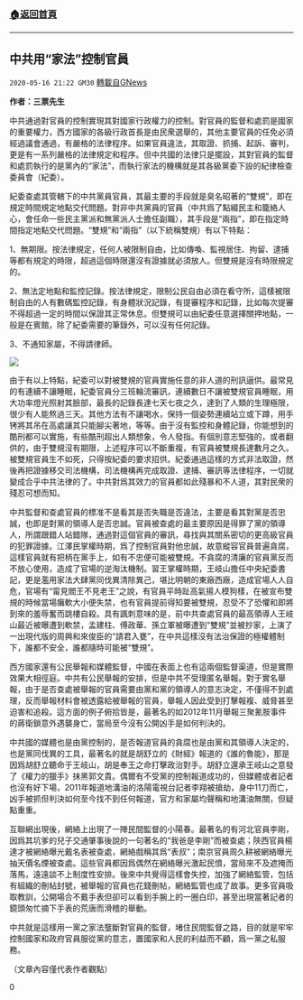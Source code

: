 ###  [:house:返回首頁](https://github.com/ourhimalayas/txt)
---

## 中共用“家法”控制官員
`2020-05-16 21:22 GM30` [轉載自GNews](https://gnews.org/zh-hant/205332/)

**作者：三票先生**

中共通過對官員的控制實現其對國家行政權力的控制。對官員的監督和處罰是國家的重要權力，西方國家的各級行政首長是由民衆選舉的，其他主要官員的任免必須經過議會通過，有嚴格的法律程序。如果官員違法，其取證、抓捕、起訴、審判，更是有一系列嚴格的法律規定和程序。但中共國的法律只是擺設，其對官員的監督和處罰執行的是黨內的“家法”，而執行家法的機構就是其各級黨委下設的紀律檢查委員會（紀委）。

紀委查處其管轄下的中共黨員官員，其最主要的手段就是臭名昭著的“雙規”，即在規定時間規定地點交代問題。對非中共黨員的官員（中共爲了點綴民主和籠絡人心，會任命一些民主黨派和無黨派人士擔任副職），其手段是“兩指”，即在指定時間指定地點交代問題。“雙規”和“兩指”（以下統稱雙規）有以下特點：

1、無期限。按法律規定，任何人被限制自由，比如傳喚、監視居住、拘留、逮捕等都有規定的時限，超過這個時限還沒有證據就必須放人。但雙規是沒有時限規定的。

2、無法定地點和監控記錄。按法律規定，限制公民自由必須在看守所，這樣被限制自由的人有數碼監控記錄，有身體狀況記錄，有提審程序和記錄，比如每次提審不得超過一定的時間以保證其正常休息。但雙規可以由紀委任意選擇關押地點，一般是在賓館，除了紀委需要的筆錄外，可以沒有任何記錄。

3、不通知家屬，不得請律師。

![](https://s3.amazonaws.com/gnews-media-offload/wp-content/uploads/2020/05/16210346/1-120.jpg)

由于有以上特點，紀委可以對被雙規的官員實施任意的非人道的刑訊逼供。最常見的有連續不讓睡眠，紀委官員分三班輪流審訊，連續數日不讓被雙規官員睡眠，用大功率燈光照射其臉部，最長的記錄長達七天七夜之久，達到了人類的生理極限，很少有人能熬過三天。其他方法有不讓喝水，保持一個姿勢連續站立或下蹲，用手铐將其吊在高處讓其只能腳尖著地，等等。由于沒有監控和身體記錄，你能想到的酷刑都可以實施，有些酷刑超出人類想象，令人發指。有個別意志堅強的，或者翻供的，由于雙規沒有期限，上述程序可以不斷重複，有官員被雙規長達數月之久。被雙規官員生不如死，只得按紀委的要求招供。紀委通過這樣的方式非法取證，然後再把證據移交司法機構，司法機構再完成取證、逮捕、審訊等法律程序，一切就變成合乎中共法律的了。中共對爲其效力的官員都如此殘暴和不人道，其對民衆的殘忍可想而知。

中共監督和查處官員的標准不是看其是否失職是否違法，主要是看其對黨是否忠誠，也即是對黨的領導人是否忠誠。官員被查處的最主要原因是得罪了黨的領導人，所謂跟錯人站錯隊，通過對這個官員的審訊，尋找與其關系密切的更高級官員的犯罪證據。江澤民掌權時期，爲了控制官員對他忠誠，故意縱容官員普遍貪腐，這樣官員就有把柄在黨手上，如有不忠便可能被雙規。不貪腐的清廉的官員黨反而不放心使用，造成了官場的逆淘汰機制。習王掌權時期，王岐山擔任中央紀委書記，更是濫用家法大肆黨同伐異清除異己，堪比明朝的東廠西廠，造成官場人人自危，官場有“甯見閻王不見老王”之說，有官員平時趾高氣揚人模狗樣，在被宣布雙規的時候當場癱軟大小便失禁，也有官員提前得知要被雙規，忍受不了恐懼和即將到來的羞辱奮而跳樓自殺。具有諷刺意味的是，前中共查處官員的最高領導人王岐山最近被曝遭到軟禁，孟建柱、傅政華、孫立軍被曝遭到“雙規”並被抄家，上演了一出現代版的周興和來俊臣的“請君入甕”，在中共這樣沒有法治保證的極權體制下，誰都不安全，誰都隨時可能被“雙規”。

西方國家還有公民舉報和媒體監督，中國在表面上也有這兩個監督渠道，但是實際效果大相徑庭。中共有公民舉報的安排，但是中共不受理匿名舉報。對于實名舉報，由于是否查處被舉報的官員需要由黨和黨的領導人的意志決定，不僅得不到處理，反而舉報材料會被透露給被舉報的官員，舉報人因此受到打擊報複、威脅甚至迫害和追殺。這方面的例子俯拾皆是，最著名的如2012年11月舉報三聚氰胺事件的蔣衛鎖意外遇襲身亡，當局至今沒有公開凶手是如何判決的。

中共國的媒體也是由黨控制的，是否報道官員的貪腐也是由黨和其領導人決定的，也是黨同伐異的工具，最著名的就是胡舒立的《財經》報道的《誰的魯能》，那是因爲胡舒立聽命于王岐山，胡是奉王之命打擊政治對手。胡舒立還承王岐山之意發了《權力的獵手》抹黑郭文貴。偶爾有不受黨的控制報道成功的，但媒體或者記者也沒有好下場，2011年報道地溝油的洛陽電視台記者李翔被搶劫，身中11刀而亡，凶手被抓但判決如何至今找不到任何報道，官方和家屬均聲稱和地溝油無關，但疑點重重。

互聯網出現後，網絡上出現了一陣民間監督的小陽春。最著名的有河北官員李剛，因爲其坑爹的兒子交通肇事後說的一句著名的“我爸是李剛”而被查處；陝西官員楊達才被網絡曝光戴名表被查處，網絡戲稱其爲“表叔”；南京官員周久耕被網絡曝光抽天價名煙被查處。這些官員都因爲偶然在網絡曝光激起民憤，當局來不及遮掩而落馬，遠遠談不上制度性安排。後來中共覺得這樣會失控，加強了網絡監管，包括有組織的刪帖封號，被舉報的官員也花錢刪帖，網絡監管也成了故事。更多官員吸取教訓，公開場合不戴手表但卻可以看到手腕上的一圈白印，甚至出現當著記者的鏡頭匆忙摘下手表的荒唐而滑稽的舉動。

中共就是這樣用一黨之家法壟斷對官員的監督，堵住民間監督之路，目的就是牢牢控制國家和政府官員服從黨的意志，置國家和人民的利益而不顧，爲一黨之私服務。

（文章內容僅代表作者觀點）

0
